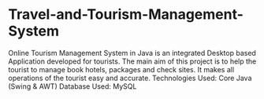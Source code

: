 # Travel-and-Tourism-Management-System
Online Tourism Management System in Java is an integrated Desktop based Application developed for tourists. The main aim of this project is to help the tourist to manage book hotels, packages and check sites. It makes all operations of the tourist easy and accurate.
Technologies Used: Core Java (Swing & AWT)
Database Used: MySQL
